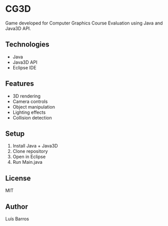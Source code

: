 # CG3D

Game developed for Computer Graphics Course Evaluation using Java and Java3D API.

## Technologies
- Java
- Java3D API
- Eclipse IDE

## Features
- 3D rendering
- Camera controls
- Object manipulation
- Lighting effects
- Collision detection

## Setup
1. Install Java + Java3D
2. Clone repository
3. Open in Eclipse
4. Run Main.java

## License
MIT

## Author
Luís Barros
